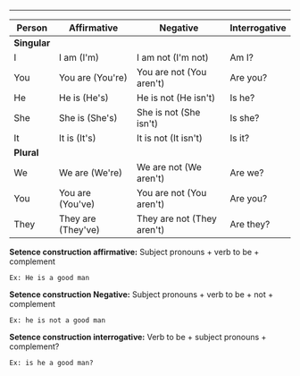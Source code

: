 
---

| Person       | Affirmative        | Negative                   | Interrogative |
| ------------ | ------------------ | -------------------------- | ------------- |
| **Singular** |                    |                            |               |
| I            | I am (I'm)         | I am not (I'm not)         | Am I?         |
| You          | You are (You're)   | You are not (You aren't)   | Are you?      |
| He           | He is (He's)       | He is not (He isn't)       | Is he?        |
| She          | She is (She's)     | She is not (She isn't)     | Is she?       |
| It           | It is (It's)       | It is not (It isn't)       | Is it?        |
| **Plural**   |                    |                            |               |
| We           | We are (We're)     | We are not (We aren't)     | Are we?       |
| You          | You are (You've)   | You are not (You aren't)   | Are you?      |
| They         | They are (They've) | They are not (They aren't) | Are they?     |

**Setence construction affirmative:** Subject pronouns + verb to be + complement

	Ex: He is a good man

**Setence construction Negative:** Subject pronouns + verb to be + not + complement

	Ex: he is not a good man

**Setence construction interrogative:** Verb to be + subject pronouns + complement?

	Ex: is he a good man?